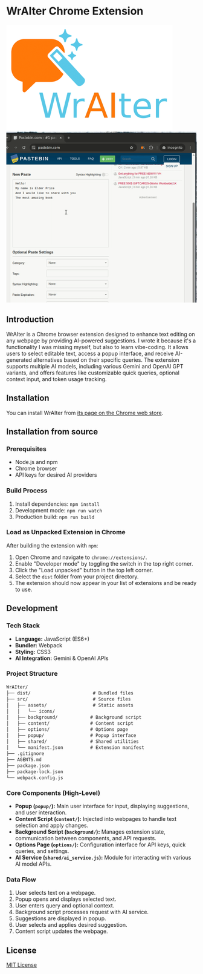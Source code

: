 # WrAIter Chrome Extension

![WrAIter Logo](src/assets/chrome-web-store/small-promo-title.png)
![Wraiter demo](src/assets/demo.gif)

## Introduction

WrAIter is a Chrome browser extension designed to enhance text editing on any webpage by providing AI-powered suggestions. I wrote it because it's a functionality I was missing myself, but also to learn vibe-coding. It allows users to select editable text, access a popup interface, and receive AI-generated alternatives based on their specific queries. The extension supports multiple AI models, including various Gemini and OpenAI GPT variants, and offers features like customizable quick queries, optional context input, and token usage tracking.

## Installation

You can install WrAIter from [its page on the Chrome web store](https://chromewebstore.google.com/detail/fclnkaiackldaedlhbgijnphgjiipgdk).

## Installation from source

### Prerequisites

-   Node.js and npm
-   Chrome browser
-   API keys for desired AI providers

### Build Process

1.  Install dependencies: `npm install`
2.  Development mode: `npm run watch`
3.  Production build: `npm run build`

### Load as Unpacked Extension in Chrome

After building the extension with `npm`:

1.  Open Chrome and navigate to `chrome://extensions/`.
2.  Enable "Developer mode" by toggling the switch in the top right corner.
3.  Click the "Load unpacked" button in the top left corner.
4.  Select the `dist` folder from your project directory.
5.  The extension should now appear in your list of extensions and be ready to use.

## Development

### Tech Stack

-   **Language:** JavaScript (ES6+)
-   **Bundler:** Webpack
-   **Styling:** CSS3
-   **AI Integration:** Gemini & OpenAI APIs

### Project Structure

```
WrAIter/
├── dist/                       # Bundled files
├── src/                        # Source files
│   ├── assets/                 # Static assets
│   │   └── icons/
│   ├── background/            # Background script
│   ├── content/               # Content script
│   ├── options/               # Options page
│   ├── popup/                 # Popup interface
│   ├── shared/                # Shared utilities
│   └── manifest.json          # Extension manifest
├── .gitignore
├── AGENTS.md
├── package.json
├── package-lock.json
└── webpack.config.js
```

### Core Components (High-Level)

-   **Popup (`popup/`):** Main user interface for input, displaying suggestions, and user interaction.
-   **Content Script (`content/`):** Injected into webpages to handle text selection and apply changes.
-   **Background Script (`background/`):** Manages extension state, communication between components, and API requests.
-   **Options Page (`options/`):** Configuration interface for API keys, quick queries, and settings.
-   **AI Service (`shared/ai_service.js`):** Module for interacting with various AI model APIs.

### Data Flow

1.  User selects text on a webpage.
2.  Popup opens and displays selected text.
3.  User enters query and optional context.
4.  Background script processes request with AI service.
5.  Suggestions are displayed in popup.
6.  User selects and applies desired suggestion.
7.  Content script updates the webpage.

## License

[MIT License](LICENSE)